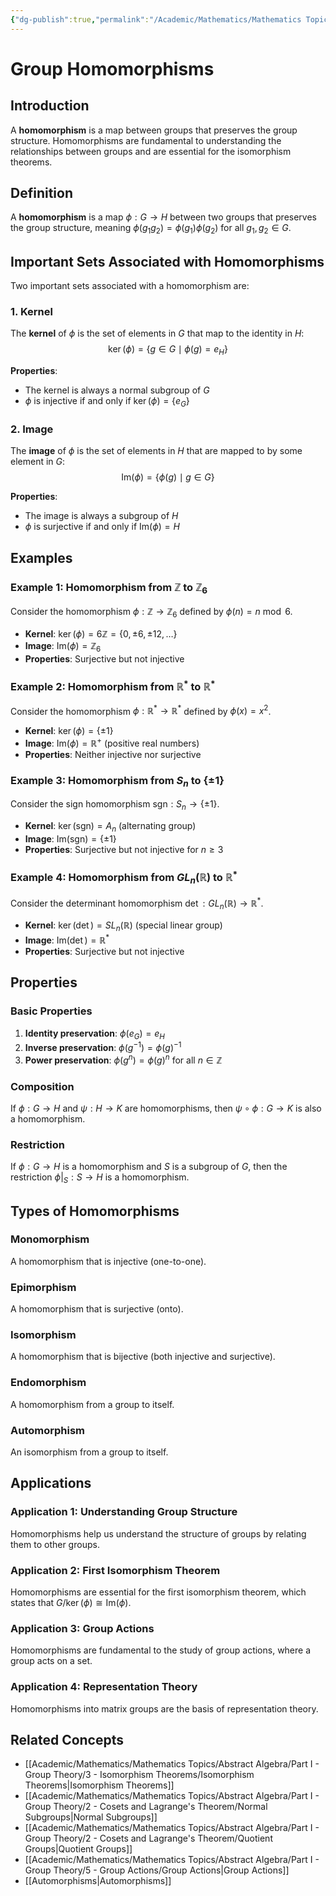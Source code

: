 ```yaml
---
{"dg-publish":true,"permalink":"/Academic/Mathematics/Mathematics Topics/Abstract Algebra/Part I - Group Theory/3 - Isomorphism Theorems/Group Homomorphisms/"}
---
```



# Group Homomorphisms

## Introduction

A **homomorphism** is a map between groups that preserves the group structure. Homomorphisms are fundamental to understanding the relationships between groups and are essential for the isomorphism theorems.

## Definition

A **homomorphism** is a map $\phi: G \to H$ between two groups that preserves the group structure, meaning $\phi(g_1 g_2) = \phi(g_1) \phi(g_2)$ for all $g_1, g_2 \in G$.

## Important Sets Associated with Homomorphisms

Two important sets associated with a homomorphism are:

### 1. Kernel
The **kernel** of $\phi$ is the set of elements in $G$ that map to the identity in $H$:
$$\ker(\phi) = \{g \in G \mid \phi(g) = e_H\}$$

**Properties**:
- The kernel is always a normal subgroup of $G$
- $\phi$ is injective if and only if $\ker(\phi) = \{e_G\}$

### 2. Image
The **image** of $\phi$ is the set of elements in $H$ that are mapped to by some element in $G$:
$$\text{Im}(\phi) = \{\phi(g) \mid g \in G\}$$

**Properties**:
- The image is always a subgroup of $H$
- $\phi$ is surjective if and only if $\text{Im}(\phi) = H$

## Examples

### Example 1: Homomorphism from $\mathbb{Z}$ to $\mathbb{Z}_6$

Consider the homomorphism $\phi: \mathbb{Z} \to \mathbb{Z}_6$ defined by $\phi(n) = n \bmod 6$.

- **Kernel**: $\ker(\phi) = 6\mathbb{Z} = \{0, \pm6, \pm12, \ldots\}$
- **Image**: $\text{Im}(\phi) = \mathbb{Z}_6$
- **Properties**: Surjective but not injective

### Example 2: Homomorphism from $\mathbb{R}^*$ to $\mathbb{R}^*$

Consider the homomorphism $\phi: \mathbb{R}^* \to \mathbb{R}^*$ defined by $\phi(x) = x^2$.

- **Kernel**: $\ker(\phi) = \{\pm 1\}$
- **Image**: $\text{Im}(\phi) = \mathbb{R}^+$ (positive real numbers)
- **Properties**: Neither injective nor surjective

### Example 3: Homomorphism from $S_n$ to $\{\pm 1\}$

Consider the sign homomorphism $\text{sgn}: S_n \to \{\pm 1\}$.

- **Kernel**: $\ker(\text{sgn}) = A_n$ (alternating group)
- **Image**: $\text{Im}(\text{sgn}) = \{\pm 1\}$
- **Properties**: Surjective but not injective for $n \geq 3$

### Example 4: Homomorphism from $GL_n(\mathbb{R})$ to $\mathbb{R}^*$

Consider the determinant homomorphism $\det: GL_n(\mathbb{R}) \to \mathbb{R}^*$.

- **Kernel**: $\ker(\det) = SL_n(\mathbb{R})$ (special linear group)
- **Image**: $\text{Im}(\det) = \mathbb{R}^*$
- **Properties**: Surjective but not injective

## Properties

### Basic Properties
1. **Identity preservation**: $\phi(e_G) = e_H$
2. **Inverse preservation**: $\phi(g^{-1}) = \phi(g)^{-1}$
3. **Power preservation**: $\phi(g^n) = \phi(g)^n$ for all $n \in \mathbb{Z}$

### Composition
If $\phi: G \to H$ and $\psi: H \to K$ are homomorphisms, then $\psi \circ \phi: G \to K$ is also a homomorphism.

### Restriction
If $\phi: G \to H$ is a homomorphism and $S$ is a subgroup of $G$, then the restriction $\phi|_S: S \to H$ is a homomorphism.

## Types of Homomorphisms

### Monomorphism
A homomorphism that is injective (one-to-one).

### Epimorphism
A homomorphism that is surjective (onto).

### Isomorphism
A homomorphism that is bijective (both injective and surjective).

### Endomorphism
A homomorphism from a group to itself.

### Automorphism
An isomorphism from a group to itself.

## Applications

### Application 1: Understanding Group Structure
Homomorphisms help us understand the structure of groups by relating them to other groups.

### Application 2: First Isomorphism Theorem
Homomorphisms are essential for the first isomorphism theorem, which states that $G/\ker(\phi) \cong \text{Im}(\phi)$.

### Application 3: Group Actions
Homomorphisms are fundamental to the study of group actions, where a group acts on a set.

### Application 4: Representation Theory
Homomorphisms into matrix groups are the basis of representation theory.

## Related Concepts

- [[Academic/Mathematics/Mathematics Topics/Abstract Algebra/Part I - Group Theory/3 - Isomorphism Theorems/Isomorphism Theorems\|Isomorphism Theorems]]
- [[Academic/Mathematics/Mathematics Topics/Abstract Algebra/Part I - Group Theory/2 - Cosets and Lagrange's Theorem/Normal Subgroups\|Normal Subgroups]]
- [[Academic/Mathematics/Mathematics Topics/Abstract Algebra/Part I - Group Theory/2 - Cosets and Lagrange's Theorem/Quotient Groups\|Quotient Groups]]
- [[Academic/Mathematics/Mathematics Topics/Abstract Algebra/Part I - Group Theory/5 - Group Actions/Group Actions\|Group Actions]]
- [[Automorphisms\|Automorphisms]] 